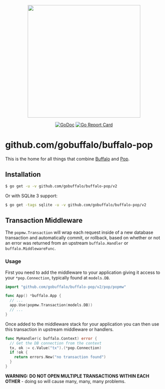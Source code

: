 <p align="center"><img src="https://github.com/gobuffalo/buffalo/blob/master/logo.svg" width="360"></p>

<p align="center">
<a href="https://godoc.org/github.com/gobuffalo/buffalo-pop"><img src="https://godoc.org/github.com/gobuffalo/buffalo-pop?status.svg" alt="GoDoc" /></a>
<a href="https://goreportcard.com/report/github.com/gobuffalo/buffalo-pop"><img src="https://goreportcard.com/badge/github.com/gobuffalo/buffalo-pop" alt="Go Report Card" /></a>
</p>

# github.com/gobuffalo/buffalo-pop

This is the home for all things that combine [Buffalo](https://github.com/gobuffalo/buffalo) and [Pop](https://github.com/gobuffalo/pop).

## Installation

```bash
$ go get -u -v github.com/gobuffalo/buffalo-pop/v2
```

Or with SQLite 3 support:

```bash
$ go get -tags sqlite -u -v github.com/gobuffalo/buffalo-pop/v2
```

## Transaction Middleware

The `popmw.Transaction` will wrap each request inside of a new database transaction and automatically commit, or rollback, based on whether or not an error was returned from an upstream `buffalo.Handler` or `buffalo.MiddlewareFunc`.

### Usage

First you need to add the middleware to your application giving it access to your `*pop.Connection`, typically found at `models.DB`.

```go
import "github.com/gobuffalo/buffalo-pop/v2/pop/popmw"

func App() *buffalo.App {
  // ...
  app.Use(popmw.Transaction(models.DB))
  // ...
}
```

Once added to the middleware stack for your application you can then use this transaction in upstream middleware or handlers.

```go
func MyHandler(c buffalo.Context) error {
  // Get the DB connection from the context
  tx, ok := c.Value("tx").(*pop.Connection)
  if !ok {
    return errors.New("no transaction found")
  }
}
```

**WARNING: DO NOT OPEN MULTIPLE TRANSACTIONS WITHIN EACH OTHER** - doing so will cause many, many, many problems.
